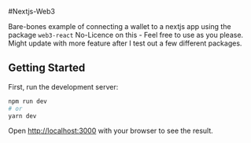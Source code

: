 #Nextjs-Web3

Bare-bones example of connecting a wallet to a nextjs app using the package `web3-react`
No-Licence on this - Feel free to use as you please.
Might update with more feature after I test out a few different packages. 

## Getting Started

First, run the development server:

```bash
npm run dev
# or
yarn dev
```

Open [http://localhost:3000](http://localhost:3000) with your browser to see the result.
